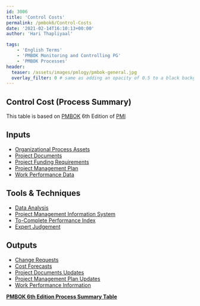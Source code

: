 ```yaml
---
id: 3006    
title: 'Control Costs'
permalink: /pmbok6/Control-Costs
date: '2021-02-14T16:10:13+00:00'
author: 'Hari Thapliyaal'

tags:
    - 'English Terms'
    - 'PMBOK Monitoring and Controlling PG'
    - 'PMBOK Processes'
header:
  teaser: /assets/images/pmlogy/pmbok-general.jpg
  overlay_filter: 0 # same as adding an opacity of 0.5 to a black background
---
```


## Control Cost (Process Summary)

This table is based on [PMBOK](https://www.pmi.org/pmbok-guide-standards) 6th Edition of [PMI](https://www.pmi.org)

## **Inputs**

- [Organizational Process Assets](/pmbok6/organizational-process-assets)
- [Project Documents](/pmbok6/project-documents)
- [Project Funding Requirements](/pmbok6/project-funding-requirements)
- [Project Management Plan](/pmbok6/project-management-plan)
- [Work Performance Data](/pmbok6/work-performance-data)

## **Tools &amp; Techniques**

- [Data Analysis](/pmbok6/data-analysis)
- [Project Management Information System](/pmbok6/project-management-information-system)
- [To-Complete Performance Index](/pmbok6/to-complete-performance-index)
- [Expert Judgement](/pmbok6/expert-judgement)

## **Outputs**

- [Change Requests](/pmbok6/change-requests)
- [Cost Forecasts](/pmbok6/cost-forecasts)
- [Project Documents Updates](/pmbok6/project-documents-updates)
- [Project Management Plan Updates](/pmbok6/project-management-plan-updates)
- [Work Performance Information](/pmbok6/work-performance-information)

**[PMBOK 6th Edition Process Summary Table](process-groups-and-processes-in-pmbok6/)**